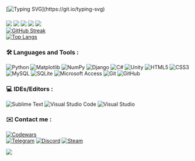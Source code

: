 [![Typing SVG](https://readme-typing-svg.demolab.com?font=Fira+Code&pause=1000&width=435&lines=Hello+there!;%D0%9F%D1%80%D0%B8%D0%B2%D0%B5%D1%82!)](https://git.io/typing-svg)
###
![](http://github-profile-summary-cards.vercel.app/api/cards/profile-details?username=kosuri-crypto&theme=nightowl)
![](http://github-profile-summary-cards.vercel.app/api/cards/repos-per-language?username=kosuri-crypto&theme=nightowl)
![](http://github-profile-summary-cards.vercel.app/api/cards/most-commit-language?username=kosuri-crypto&theme=nightowl)
![](http://github-profile-summary-cards.vercel.app/api/cards/stats?username=kosuri-crypto&theme=nightowl)
![](http://github-profile-summary-cards.vercel.app/api/cards/productive-time?username=kosuri-crypto&theme=nightowl&utcOffset=3)  
[![GitHub Streak](http://github-readme-streak-stats.herokuapp.com?user=kosuri-crypto&theme=nightowl&border_radius=5&mode=weekly)](https://git.io/streak-stats)  
[![Top Langs](https://github-readme-stats.vercel.app/api/top-langs/?username=kosuri-crypto&layout=compact&theme=nightowl)](https://github.com/anuraghazra/github-readme-stats)

### :hammer_and_wrench: Languages and Tools :  
![Python](https://img.shields.io/badge/python-3670A0?style=for-the-badge&logo=python&logoColor=ffdd54)
![Matplotlib](https://img.shields.io/badge/Matplotlib-%23ffffff.svg?style=for-the-badge&logo=Matplotlib&logoColor=black)
![NumPy](https://img.shields.io/badge/numpy-%23013243.svg?style=for-the-badge&logo=numpy&logoColor=white)
![Django](https://img.shields.io/badge/django-%23092E20.svg?style=for-the-badge&logo=django&logoColor=white)
![C#](https://img.shields.io/badge/c%23-%23239120.svg?style=for-the-badge&logo=c-sharp&logoColor=white)
![Unity](https://img.shields.io/badge/unity-%23000000.svg?style=for-the-badge&logo=unity&logoColor=white)
![HTML5](https://img.shields.io/badge/html5-%23E34F26.svg?style=for-the-badge&logo=html5&logoColor=white)
![CSS3](https://img.shields.io/badge/css3-%231572B6.svg?style=for-the-badge&logo=css3&logoColor=white)
![MySQL](https://img.shields.io/badge/mysql-%2300f.svg?style=for-the-badge&logo=mysql&logoColor=white)
![SQLite](https://img.shields.io/badge/sqlite-%2307405e.svg?style=for-the-badge&logo=sqlite&logoColor=white)
![Microsoft Access](https://img.shields.io/badge/Microsoft_Access-A4373A?style=for-the-badge&logo=microsoft-access&logoColor=white)
![Git](https://img.shields.io/badge/git-%23F05033.svg?style=for-the-badge&logo=git&logoColor=white)
![GitHub](https://img.shields.io/badge/github-%23121011.svg?style=for-the-badge&logo=github&logoColor=white)

<!--
<div>
  <img src="https://github.com/devicons/devicon/blob/master/icons/csharp/csharp-original.svg" title="Csharp" alt="Csharp" width="40" height="40"/>&nbsp;
  <img src="https://github.com/devicons/devicon/blob/master/icons/unity/unity-original-wordmark.svg" title="Unity" alt="Unity" width="40" height="40"/>&nbsp;
  <img src="https://github.com/devicons/devicon/blob/master/icons/python/python-original-wordmark.svg" title="Python" alt="Python" width="40" height="40"/>&nbsp;
  <img src="https://github.com/devicons/devicon/blob/master/icons/matlab/matlab-original.svg" title="MATLAB" alt="MATLAB" width="40" height="40"/>&nbsp;
  <img src="https://github.com/devicons/devicon/blob/master/icons/css3/css3-plain-wordmark.svg"  title="CSS3" alt="CSS" width="40" height="40"/>&nbsp;
  <img src="https://github.com/devicons/devicon/blob/master/icons/html5/html5-plain-wordmark.svg" title="HTML5" alt="HTML" width="40" height="40"/>&nbsp;
  <img src="https://github.com/devicons/devicon/blob/master/icons/sqlite/sqlite-original-wordmark.svg" title="SQLite" alt="SQLite" width="40" height="40"/>&nbsp;
  <img src="https://github.com/devicons/devicon/blob/master/icons/git/git-original-wordmark.svg" title="Git" alt="Git" width="40" height="40"/>&nbsp;
  <img src="https://github.com/devicons/devicon/blob/master/icons/visualstudio/visualstudio-plain.svg" title="VS" alt="VS" width="40" height="40"/>&nbsp;
  <img src="https://github.com/devicons/devicon/blob/master/icons/vscode/vscode-original.svg" title="VScode" alt="VScode" width="40" height="40"/>&nbsp;
</div>
-->

### :computer: IDEs/Editors :  
![Sublime Text](https://img.shields.io/badge/sublime_text-%23575757.svg?style=for-the-badge&logo=sublime-text&logoColor=important)
![Visual Studio Code](https://img.shields.io/badge/Visual%20Studio%20Code-0078d7.svg?style=for-the-badge&logo=visual-studio-code&logoColor=white)
![Visual Studio](https://img.shields.io/badge/Visual%20Studio-5C2D91.svg?style=for-the-badge&logo=visual-studio&logoColor=white)

### :envelope: Contact me :  
[![Codewars](https://www.codewars.com/users/Kosuri/badges/large)](https://www.codewars.com/users/Kosuri/)  
[![Telegram](https://img.shields.io/badge/Telegram-2CA5E0?style=for-the-badge&logo=telegram&logoColor=white)](https://t.me/kosuri_ng)
[![Discord](https://img.shields.io/badge/Discord-%235865F2.svg?style=for-the-badge&logo=discord&logoColor=white)](https://discordapp.com/users/167616595969966081/)
[![Steam](https://img.shields.io/badge/steam-%23000000.svg?style=for-the-badge&logo=steam&logoColor=white)](https://steamcommunity.com/id/789654123kosuri/)

![](https://komarev.com/ghpvc/?username=kosuri-crypto)
